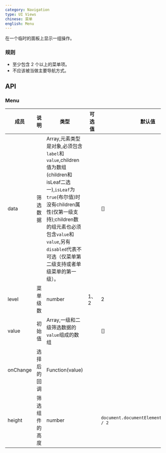 ```yaml
---
category: Navigation
type: UI Views
chinese: 菜单
english: Menu
---
```


在一个临时的面板上显示一组操作。

### 规则
- 至少包含 2 个以上的菜单项。
- 不应该被当做主要导航方式。

## API

### Menu
| 成员        | 说明           | 类型       |   可选值     | 默认值       |
|------------|----------------|-----------|---------|--------------|
| data    |    筛选数据  | Array,元素类型是对象,必须包含`label`和`value`,children值为数组(children和isLeaf二选一),`isLeaf`为`true`(布尔值)时没有children属性(仅第一级支持);children数的组元素也必须包含`value`和`value`,另有`disabled`代表不可选（仅菜单第二级支持或者单级菜单的第一级）。   |  | [] |
| level    |    菜单级数  | number  | 1、2 | 2 |
| value    |    初始值  | Array,一级和二级筛选数据的`value`组成的数组  |  | [] |
| onChange    |   选择后的回调     | Function(value)  |  |  |
| height    |   筛选组件的高度     | number  |  | `document.documentElement.clientHeight / 2` |
